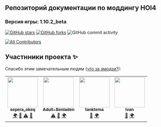 ## Репозиторий документации по моддингу HOI4
### Версия игры: 1.10.2_beta 

[![GitHub stars](https://img.shields.io/github/stars/ParadoxModding-RU/documentation)](https://github.com/ParadoxModding-RU/documentation/stargazers)
[![GitHub forks](https://img.shields.io/github/forks/ParadoxModding-RU/documentation)](https://github.com/ParadoxModding-RU/documentation/network)
![GitHub commit activity](https://img.shields.io/github/commit-activity/m/ParadoxModding-RU/documentation?label=%D0%90%D0%BA%D1%82%D0%B8%D0%B2%D0%BD%D0%BE%D1%81%D1%82%D1%8C%20%D0%BF%D1%80%D0%BE%D0%B5%D0%BA%D1%82%D0%B0)
<!-- ALL-CONTRIBUTORS-BADGE:START - Do not remove or modify this section -->
[![All Contributors](https://img.shields.io/badge/all_contributors-4-orange.svg?style=flat-square)](#contributors-)
<!-- ALL-CONTRIBUTORS-BADGE:END -->
## Участнники проекта ✨

Спасибо этим замечательным людям ([что за эмодзи?](https://allcontributors.org/docs/en/emoji-key)):

<!-- ALL-CONTRIBUTORS-LIST:START - Do not remove or modify this section -->
<!-- prettier-ignore-start -->
<!-- markdownlint-disable -->
<table>
  <tr>
    <td align="center"><a href="https://vk.com/sepera_okeq"><img src="https://avatars3.githubusercontent.com/u/54331959?v=4" width="100px;" alt=""/><br /><sub><b>sepera_okeq</b></sub></a><br /><a href="#translation-Sepera-okeq" title="Translation">🌍</a> <a href="https://github.com/ParadoxModding-RU/documentation/commits?author=Sepera-okeq" title="Documentation">📖</a> <a href="https://github.com/ParadoxModding-RU/documentation/commits?author=Sepera-okeq" title="Tests">⚠️</a> <a href="#maintenance-Sepera-okeq" title="Maintenance">🚧</a></td>
    <td align="center"><a href="https://github.com/Adult-Benladen"><img src="https://avatars2.githubusercontent.com/u/66626664?v=4" width="100px;" alt=""/><br /><sub><b>Adult-Benladen</b></sub></a><br /><a href="https://github.com/ParadoxModding-RU/documentation/commits?author=Adult-Benladen" title="Tests">⚠️</a> <a href="https://github.com/ParadoxModding-RU/documentation/commits?author=Adult-Benladen" title="Documentation">📖</a> <a href="#translation-Adult-Benladen" title="Translation">🌍</a></td>
    <td align="center"><a href="https://github.com/tanktema"><img src="https://avatars2.githubusercontent.com/u/64923494?v=4" width="100px;" alt=""/><br /><sub><b>tanktema</b></sub></a><br /><a href="https://github.com/ParadoxModding-RU/documentation/commits?author=tanktema" title="Documentation">📖</a> <a href="#translation-tanktema" title="Translation">🌍</a></td>
    <td align="center"><a href="https://vk.com/bublov"><img src="https://avatars2.githubusercontent.com/u/33785670?v=4" width="100px;" alt=""/><br /><sub><b>Ivan</b></sub></a><br /><a href="https://github.com/ParadoxModding-RU/documentation/commits?author=bublov" title="Documentation">📖</a> <a href="#translation-bublov" title="Translation">🌍</a></td>
  </tr>
</table>

<!-- markdownlint-enable -->
<!-- prettier-ignore-end -->
<!-- ALL-CONTRIBUTORS-LIST:END -->
